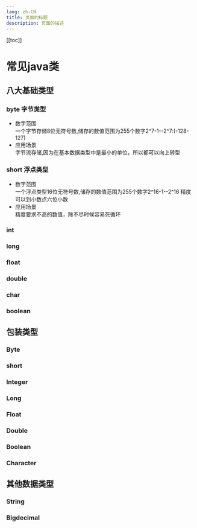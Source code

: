 ```yaml
---
lang: zh-CN
title: 页面的标题
description: 页面的描述
---
```

[[toc]]
# 常见java类
  ## 八大基础类型
   ### byte 字节类型
   * 数字范围<br>
   一个字节存储8位无符号数,储存的数值范围为255个数字2^7-1--2^7:(-128-127)
   * 应用场景<br>
   字节流存储,因为在基本数据类型中是最小的单位，所以都可以向上转型
   
   ### short 浮点类型
   * 数字范围<br>
    一个浮点类型16位无符号数,储存的数值范围为255个数字2^16-1--2^16
    精度可以到小数点六位小数
   * 应用场景<br>
    精度要求不高的数值，除不尽时候容易死循环  
   ### int
   
   ### long
   ### float
   ### double
   ### char
   ### boolean
  ## 包装类型
  ### Byte 
  ### short
  ### Integer
  ### Long
  ### Float
  ### Double
  ### Boolean
  ### Character
  ## 其他数据类型
  ### String
  ### Bigdecimal
    
       
 





